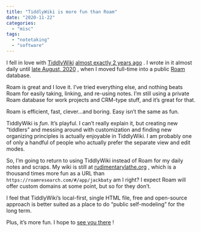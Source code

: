 ```yaml
---
title: "TiddlyWiki is more fun than Roam"
date: "2020-11-22"
categories: 
  - "misc"
tags: 
  - "notetaking"
  - "software"
---
```


I fell in love with [TiddlyWiki](https://tiddlywiki.com/) [almost exactly 2 years ago](https://baty.net/2018/tiddlywiki/) . I wrote in it almost daily until [late August, 2020](https://rudimentarylathe.org/#Friday%2C%20August%2021%2C%202020) , when I moved full-time into a public [Roam](https://roamresearch.com/) database.

Roam is great and I love it. I’ve tried everything else, and nothing beats Roam for easily taking, linking, and re-using notes. I’m still using a private Roam database for work projects and CRM-type stuff, and it’s great for that.

Roam is efficient, fast, clever…and boring. Easy isn’t the same as fun.

TiddlyWiki is _fun_. It’s playful. I can’t really explain it, but creating new “tiddlers” and messing around with customization and finding new organizing principles is actually enjoyable in TiddlyWiki. I am probably one of only a handful of people who actually prefer the separate view and edit modes.

So, I’m going to return to using TiddlyWiki instead of Roam for my daily notes and scraps. My wiki is still at [rudimentarylathe.org](https://rudimentarylathe.org/) , which is a thousand times more fun as a URL than `https://roamresearch.com/#/app/jackbaty` am I right? I expect Roam will offer custom domains at some point, but so for they don’t.

I feel that TiddlyWiki’s local-first, single HTML file, free and open-source approach is better suited as a place to do “public self-modeling” for the long term.

Plus, it’s more fun. I hope to [see you there](https://rudimentarylathe.org/) !
